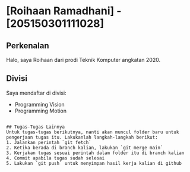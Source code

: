 # [Roihaan Ramadhani] - [205150301111028]
## Perkenalan
Halo, saya Roihaan dari prodi Teknik Komputer angkatan 2020.
## Divisi
Saya mendaftar di divisi:
- Programming Vision
- Programming Motion
```

## Tugas-Tugas Lainnya
Untuk tugas-tugas berikutnya, nanti akan muncul folder baru untuk pengerjaan tugas itu. Lakukanlah langkah-langkah berikut:
1. Jalankan perintah `git fetch`
2. Ketika berada di branch kalian, lakukan `git merge main`
3. Kerjakan tugas sesuai perintah dalam folder itu di branch kalian
4. Commit apabila tugas sudah selesai
5. Lakukan `git push` untuk menyimpan hasil kerja kalian di github
